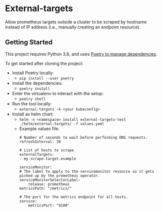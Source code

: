 # External-targets

Allow prometheus targets outside a cluster to be scraped by hostname instead of IP address (i.e., manually creating an endpoint resource).

## Getting Started

This project requires Python 3.8, and uses [Poetry to manage dependencies][poetry-proj].

To get started after cloning the project:

* Install Poetry locally:
  * `pip install --user poetry`
* Install the dependencies:
  * `poetry install`
* Enter the virtualenv to interact with the setup:
  * `poetry shell`
* Run the tool locally:
  * `external-targets -k <your kubeconfig>`
* Install as helm chart:
  * `helm -n <namespace> install external-targets-test ./helm/external-targets/ -f values.yaml`
  * Example values file: 
    ```
    # Number of seconds to wait before performing DNS requests. 
    refreshInterval: 30

    # List of hosts to scrape
    externalTargets:
    - my-scrape-target.example

    serviceMonitor:
    # The label to apply to the servicemonitor resource so it gets picked up by the prometheus operator. 
    serviceMonitorSelectorLabel:
        release: prometheus
    metricsPath: "/metrics/"
    
    # The port for the metrics endpoint for all hosts.
    service:
        metricsPort: "9100"
    ``` 

[poetry-proj]: https://python-poetry.org/
